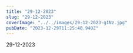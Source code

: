 ```yaml
---
title: "29-12-2023"
slug: "29-12-2023"
coverImage: "../../images/29-12-2023-g1Nz.jpg"
pubDate: "2023-12-29T11:25:48.940Z"
---
```


29-12-2023
